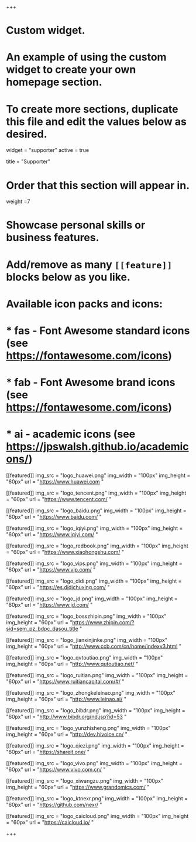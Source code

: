 +++
# Custom widget.
# An example of using the custom widget to create your own homepage section.
# To create more sections, duplicate this file and edit the values below as desired.
widget = "supporter"
active = true

title = "Supporter"

# Order that this section will appear in.
weight =7

# Showcase personal skills or business features.
# 
# Add/remove as many `[[feature]]` blocks below as you like.
# 
# Available icon packs and icons:
# * fas - Font Awesome standard icons (see https://fontawesome.com/icons)
# * fab - Font Awesome brand icons (see https://fontawesome.com/icons)
# * ai - academic icons (see https://jpswalsh.github.io/academicons/)

[[featured]]
img_src = "logo_huawei.png"
img_width = "100px"
img_height = "60px"
url = "https://www.huawei.com "

[[featured]]
img_src = "logo_tencent.png"
img_width = "100px"
img_height = "60px"
url = "https://www.tencent.com/ "

[[featured]]
img_src = "logo_baidu.png"
img_width = "100px"
img_height = "60px"
url = "https://www.baidu.com/ "

[[featured]]
img_src = "logo_iqiyi.png"
img_width = "100px"
img_height = "60px"
url = "https://www.iqiyi.com/ "

[[featured]]
img_src = "logo_redbook.png"
img_width = "100px"
img_height = "60px"
url = "https://www.xiaohongshu.com/ "

[[featured]]
img_src = "logo_vips.png"
img_width = "100px"
img_height = "60px"
url = "https://www.vip.com/ "

[[featured]]
img_src = "logo_didi.png"
img_width = "100px"
img_height = "60px"
url = "https://es.didichuxing.com/ "

[[featured]]
img_src = "logo_jd.png"
img_width = "100px"
img_height = "60px"
url = "https://www.jd.com/ "

[[featured]]
img_src = "logo_bosszhipin.png"
img_width = "100px"
img_height = "60px"
url = "https://www.zhipin.com/?sid=sem_pz_bdpc_dasou_title "

[[featured]]
img_src = "logo_jianxinjinke.png"
img_width = "100px"
img_height = "60px"
url = "http://www.ccb.com/cn/home/indexv3.html "

[[featured]]
img_src = "logo_qvtoutiao.png"
img_width = "100px"
img_height = "60px"
url = "http://www.qutoutiao.net/ "

[[featured]]
img_src = "logo_ruitian.png"
img_width = "100px"
img_height = "60px"
url = "https://www.ruitiancapital.com/#/ "

[[featured]]
img_src = "logo_zhongkeleinao.png"
img_width = "100px"
img_height = "60px"
url = "http://www.leinao.ai/ "

[[featured]]
img_src = "logo_bibdr.png"
img_width = "100px"
img_height = "60px"
url = "http://www.bibdr.org/nd.jsp?id=53 "

[[featured]]
img_src = "logo_yunzhisheng.png"
img_width = "100px"
img_height = "60px"
url = "http://dev.hivoice.cn/ "

[[featured]]
img_src = "logo_qiezi.png"
img_width = "100px"
img_height = "60px"
url = "https://shareit.one/ "

[[featured]]
img_src = "logo_vivo.png"
img_width = "100px"
img_height = "60px"
url = "https://www.vivo.com.cn/ "

[[featured]]
img_src = "logo_xiwangzu.png"
img_width = "100px"
img_height = "60px"
url = "https://www.grandomics.com/ "

[[featured]]
img_src = "logo_ktnexr.png"
img_width = "100px"
img_height = "60px"
url = "https://github.com/nexr/ "

[[featured]]
img_src = "logo_caicloud.png"
img_width = "100px"
img_height = "60px"
url = "https://caicloud.io/ "

+++
